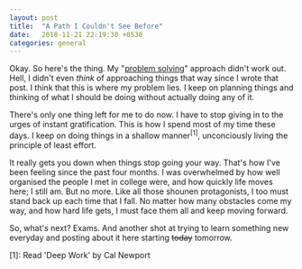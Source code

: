 ```yaml
---
layout: post
title:  "A Path I Couldn't See Before"
date:   2018-11-21 22:19:30 +0530
categories: general
---
```


Okay. So here's the thing. My "[problem solving][problem-solving-link]" approach didn't work out. Hell, I didn't even _think_ of approaching things that way since I wrote that post. I think that this is where my problem lies. I keep on planning things and thinking of what I should be doing without actually doing any of it.

There's only one thing left for me to do now. I have to stop giving in to the urges of instant gratification. This is how I spend most of my time these days. I keep on doing things in a shallow manner<sup>[1]</sup>, unconciously living the principle of least effort.

It really gets you down when things stop going your way. That's how I've been feeling since the past four months. I was overwhelmed by how well organised the people I met in college were, and how quickly life moves here; I still am. But no more. Like all those shounen protagonists, I too must stand back up each time that I fall. No matter how many obstacles come my way, and how hard life gets, I must face them all and keep moving forward.

So, what's next? Exams. And another shot at trying to learn something new everyday and posting about it here starting ~~today~~ tomorrow.

[1]: Read 'Deep Work' by Cal Newport

[problem-solving-link]: /posts/2018-10-12-problem-solving.html